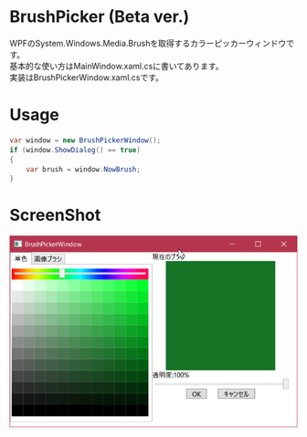 # BrushPicker (Beta ver.)  
WPFのSystem.Windows.Media.Brushを取得するカラーピッカーウィンドウです。  
基本的な使い方はMainWindow.xaml.csに書いてあります。  
実装はBrushPickerWindow.xaml.csです。  

# Usage

```C#  
var window = new BrushPickerWindow();  
if (window.ShowDialog() == true)
{
    var brush = window.NowBrush;
}

```  

# ScreenShot  
![SS](./Sample/ss.png)  
